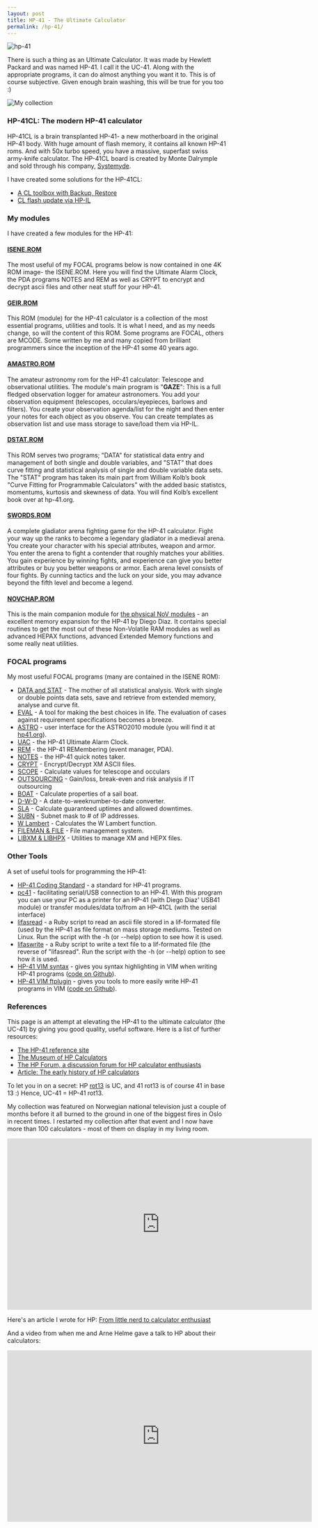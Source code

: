 ```yaml
---
layout: post
title: HP-41 - The Ultimate Calculator
permalink: /hp-41/
---
```

![hp-41](/assets/img/hp-41.png)

There is such a thing as an Ultimate Calculator. It was made by Hewlett Packard and was named HP-41. I call it the UC-41. Along with the appropriate programs, it can do almost anything you want it to. This is of course subjective. Given enough brain washing, this will be true for you too :)

![My collection](/assets/img/hp-home.jpg)

### HP-41CL: The modern HP-41 calculator
HP-41CL is a brain transplanted HP-41- a new motherboard in the original HP-41 body. With huge amount of flash memory, it contains all known HP-41 roms. And with 50x turbo speed, you have a massive, superfast swiss army-knife calculator. The HP-41CL board is created by Monte Dalrymple and sold through his company, [Systemyde](http://www.systemyde.com/hp41/index.html).

I have created some solutions for the HP-41CL:
- [A CL toolbox with Backup, Restore](https://github.com/isene/hp-41_CL)
- [CL flash update via HP-IL](https://github.com/isene/hp-41cl_update)

### My modules
I have created a few modules for the HP-41:

#### [ISENE.ROM](https://github.com/isene/hp-41_isene-rom)
The most useful of my FOCAL programs below is now contained in one 4K ROM image- the ISENE.ROM. Here you will find the Ultimate Alarm Clock, the PDA programs NOTES and REM as well as CRYPT to encrypt and decrypt ascii files and other neat stuff for your HP-41.

#### [GEIR.ROM](https://github.com/isene/hp-41_GEIR.ROM)
This ROM (module) for the HP-41 calculator is a collection of the most essential programs, utilities and tools. It is what I need, and as my needs change, so will the content of this ROM. Some programs are FOCAL, others are MCODE. Some written by me and many copied from brilliant programmers since the inception of the HP-41 some 40 years ago.

#### [AMASTRO.ROM](https://github.com/isene/hp-41_AMASTRO.ROM)
The amateur astronomy rom for the HP-41 calculator: Telescope and observational utilities. The module's main program is "**GAZE**": This is a full fledged observation logger for amateur astronomers. You add your observation equipment (telescopes, occulars/eyepieces, barlows and filters). You create your observation agenda/list for the night and then enter your notes for each object as you observe. You can create templates as observation list and use mass storage to save/load them via HP-IL.

#### [DSTAT.ROM](https://github.com/isene/hp-41_DSTAT.ROM)
This ROM serves two programs; "DATA" for statistical data entry and management of both single and double variables, and "STAT" that does curve fitting and statistical analysis of single and double variable data sets. The "STAT" program has taken its main part from William Kolb’s book "Curve Fitting for Programmable Calculators" with the added basic statistcs, momentums, kurtosis and skewness of data. You will find Kolb’s excellent book over at hp-41.org.

#### [SWORDS.ROM](https://github.com/isene/hp-41_SWORDS.ROM)
A complete gladiator arena fighting game for the HP-41 calculator. Fight your way up the ranks to become a legendary gladiator in a medieval arena. You create your character with his special attributes, weapon and armor. You enter the arena to fight a contender that roughly matches your abilities. You gain experience by winning fights, and experience can give you better attributes or buy you better weapons or armor. Each arena level consists of four fights. By cunning tactics and the luck on your side, you may advance beyond the fifth level and become a legend.

#### [NOVCHAP.ROM](https://github.com/isene/HP-41_NOVCHAP.ROM)
This is the main companion module for [the physical NoV modules](http://www.clonix41.org/) - an excellent memory expansion for the HP-41 by Diego Diaz. It contains special routines to get the most out of these Non-Volatile RAM modules as well as advanced HEPAX functions, advanced Extended Memory functions and some really neat utilities.

### FOCAL programs
My most useful FOCAL programs (many are contained in the ISENE ROM):
- <a href="https://github.com/isene/hp-41_data_stat">DATA and STAT</a> - The mother of all statistical analysis. Work with single or double points data sets, save and retrieve from extended memory, analyse and curve fit.
- <a href="https://github.com/isene/hp-41_eval" target="_blank" rel="noopener">EVAL</a> - A tool for making the best choices in life. The evaluation of cases against requirement specifications becomes a breeze.
- <a href="https://github.com/isene/hp-41_astro" target="_blank" rel="noopener">ASTRO</a> - user interface for the ASTRO2010 module (you will find it at <a href="http://www.hp41.org/">hp41.org</a>).
- <a href="https://github.com/isene/hp-41_uac" target="_blank" rel="noopener">UAC</a> - the HP-41 Ultimate Alarm Clock.
- <a href="https://github.com/isene/hp-41_rem" target="_blank" rel="noopener">REM</a> - the HP-41 REMembering (event manager, PDA).
- <a href="https://github.com/isene/hp-41_notes" target="_blank" rel="noopener">NOTES</a> - the HP-41 quick notes taker.
- <a href="https://github.com/isene/hp-41_crypt" target="_blank" rel="noopener">CRYPT</a> - Encrypt/Decrypt XM ASCII files.
- <a href="https://github.com/isene/hp-41_scope" target="_blank" rel="noopener">SCOPE</a> - Calculate values for telescope and occulars
- <a href="https://github.com/isene/hp-41_outsrc" target="_blank" rel="noopener">OUTSOURCING</a> - Gain/loss, break-even and risk analysis if IT outsourcing
- <a href="https://github.com/isene/hp-41_boat" target="_blank" rel="noopener">BOAT</a> - Calculate properties of a sail boat.
- <a href="https://github.com/isene/hp-41_dwd" target="_blank" rel="noopener">D-W-D</a> - A date-to-weeknumber-to-date converter.
- <a href="https://github.com/isene/hp-41_sla" target="_blank" rel="noopener">SLA</a> - Calculate guaranteed uptimes and allowed downtimes.
- <a href="https://github.com/isene/hp-41_subn" target="_blank" rel="noopener">SUBN</a> - Subnet mask to # of IP addresses.
- <a href="https://github.com/isene/hp-41_wlambert" target="_blank" rel="noopener">W Lambert</a> - Calculates the W Lambert function.
- <a href="https://github.com/isene/hp-41_fileman" target="_blank" rel="noopener">FILEMAN & FILE</a> - File management system.
- <a href="https://github.com/isene/hp-41_libs_xm_hepax" target="_blank" rel="noopener">LIBXM & LIBHPX</a> - Utilities to manage XM and HEPX files.

### Other Tools
A set of useful tools for programming the HP-41:
- <a href="http://isene.me/hp-41/coding-standard">HP-41 Coding Standard</a> - a standard for HP-41 programs.
- <a href="https://github.com/isene/pc41" target="_blank" rel="noopener">pc41</a> - facilitating serial/USB connection to an HP-41. With this program you can use your PC as a printer for an HP-41 (with Diego Diaz' USB41 module) or transfer modules/data to/from an HP-41CL (with the serial interface)
- <a href="https://github.com/isene/hp-41_lif_ascii_rw" target="_blank" rel="noopener">lifasread</a> - a Ruby script to read an ascii file stored in a lif-formated file (used by the HP-41 as file format on mass storage mediums. Tested on Linux. Run the script with the -h (or --help) option to see how it is used.
- <a href="https://github.com/isene/hp-41_lif_ascii_rw" target="_blank" rel="noopener">lifaswrite</a> - a Ruby script to write a text file to a lif-formated file (the reverse of "lifasread". Run the script with the -h (or --help) option to see how it is used.
- <a href="http://vim.sourceforge.net/scripts/script.php?script_id=1360"> HP-41 VIM syntax</a> - gives you syntax highlighting in VIM when writing HP-41 programs (<a href="https://github.com/isene/hp-41_vim" target="_blank" rel="noopener">code on Github</a>).
- <a href="http://vim.sourceforge.net/scripts/script.php?script_id=1361"> HP-41 VIM ftplugin</a> - gives you tools to more easily write HP-41 programs in VIM (<a href="https://github.com/isene/hp-41_vim" target="_blank" rel="noopener">code on Github</a>).

### References
This page is an attempt at elevating the HP-41 to the ultimate calculator (the UC-41) by giving you good quality, useful software. Here is a list of further resources:
- <a href="http://www.hp41.org/">The HP-41 reference site</a>
- <a href="http://www.hpmuseum.org">The Museum of HP Calculators</a>
- <a href="http://www.hpmuseum.org/forum/index.php" target="_blank" rel="noopener">The HP Forum, a discussion forum for HP calculator enthusiasts</a>
- <a href="https://insights.hpe.com/articles/the-early-history-of-hp-calculators-1709.html">Article: The early history of HP calculators</a>

To let you in on a secret: HP <a href="http://en.wikipedia.org/wiki/Rot13">rot13</a> is UC, and 41 rot13 is of course 41 in base 13 :) Hence, UC-41 = HP-41 rot13.

My collection was featured on Norwegian national television just a couple of months before it all burned to the ground in one of the biggest fires in Oslo in recent times. I restarted my collection after that event and I now have more than 100 calculators - most of them on display in my living room.
<center><iframe width="700" height="394" src="https://www.youtube.com/embed/czzuz1j364E" frameborder="0" allow="autoplay; encrypted-media" allowfullscreen></iframe></center>

Here's an article I wrote for HP: <a href="http://isene.me/2013/03/06/from-little-nerd-to-calculator-enthusiast/" target="_blank" rel="noopener">From little nerd to calculator enthusiast</a>

And a video from when me and Arne Helme gave a talk to HP about their calculators:
<center><iframe width="700" height="394" src="https://www.youtube.com/embed/tx7-15fTkso" frameborder="0" allow="autoplay; encrypted-media" allowfullscreen></iframe></center>
